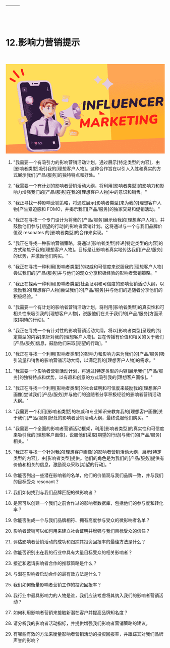 | ![图片](img/chapter_title_corner_decoration_left.png) |  | ![图片](img/chapter_title_corner_decoration_right.png) |
| --- | --- | --- |

![图片](img/chapter_title_above.png)

# 12.影响力营销提示

![图片](img/chapter_title_below.png)

![C:\Users\hitech\Downloads\content creator(6).png](img/image000.png)

1.  "我需要一个有吸引力的影响营销活动计划，通过展示[特定类型的内容]，由[影响者类型]吸引我的[理想客户人物]。这种合作旨在以引人入胜和真实的方式展示我们[产品/服务]的独特特点和好处。"

1.  "我需要一个有计划的影响者营销活动大纲，将利用[影响者类型]的影响力和影响力增强我们的[产品/服务]在我的[理想客户人物]中的意识和销售。"

1.  "我正寻找一种影响营销策略，将通过展示[影响者类型]来为我的[理想客户人物]产生紧迫感和 FOMO，并揭示我们[产品/服务]的独家交易和促销活动。"

1.  "我正在寻找一个专门设计为将我的[产品/服务]展示给我的[理想客户人物]，并鼓励他们参与[期望的行动]的影响者营销计划。这将通过与一个与我们品牌价值观 resonates 的[影响者类型]的合作来实现。"

1.  "我正在寻找一种影响营销策略，将通过[影响者类型]传递[特定类型的内容]的方式聚焦于我的[理想客户人物]。目标是让影响者真实地传达我们[产品/服务]的优势，并激励他们购买。"

1.  "我正在寻找一种利用[影响者类型]的权威和可信度来说服我的[理想客户人物]尝试我们的[产品/服务]并与他们的观众分享积极经验的影响者营销策略。"

1.  "我正在探索一种利用[影响者类型]社会证明和可信度的影响营销活动大纲，以激励我的[理想客户人物]尝试我们的[产品/服务]并与他们的追随者分享他们的积极经验。"

1.  "我需要一个有计划的影响者营销活动计划，将利用[影响者类型]的真实性和可相关性来吸引我的[理想客户人物]，说服他们在关于我们的[产品/服务]方面采取[期待的行动]。"

1.  "我正在寻找一个有针对性的影响营销活动大纲，将以[影响者类型]呈现的[特定类型的内容]来针对我的[理想客户人物]。旨在传播有价值和相关的关于我们[产品/服务]信息，鼓励他们采取[期望的行动]。"

1.  "我正在寻找一个利用[影响者类型]的影响力和影响力来为我们的[产品/服务]吸引流量和销售的影响营销活动大纲，以满足我的[理想客户人物]的需求。"

1.  "我需要一个影响者营销活动计划，将通过[特定类型的内容]展示我们[产品/服务]的独特特点和优势，以有趣和创意的方式吸引我的[理想客户画像]。"

1.  "我正在寻找一个利用[影响者类型]的社会证明和可信度来鼓励我的[理想客户画像]尝试我们[产品/服务]并与他们的追随者分享积极经验的影响者营销活动大纲。"

1.  "我需要一个利用[影响者类型]的权威和专业知识来教育我的[理想客户画像]关于我们[产品/服务]好处的影响者营销活动大纲，最终说服他们购买。"

1.  "我需要一个全面的影响者营销活动框架，利用[影响者类型]的真实性和可信度来吸引我的[理想客户画像]，说服他们采取[期望的行动]与我们的[产品/服务]相关。"

1.  "我正在寻找一个针对我的[理想客户画像]的影响者营销活动大纲，展示[特定类型的内容]，由[影响者类型]提供。他们的角色是为我们的[产品/服务]提供有价值和相关的信息，激励观众采取[期望的行动]。"

1.  你能否列出一些潜在影响者的名单，他们的价值观与我们品牌一致，并与我们的目标受众 resonant？

1.  我们如何找到与我们品牌匹配的微影响者？

1.  是否可以创建一个我们之前合作过的影响者数据库，包括他们的参与度和转化率？

1.  你能否生成一个与我们品牌相符、拥有高度参与受众的微影响者名单？

1.  影响者营销可以如何用来建立社会证明并增强与我们目标受众的信任？

1.  评估影响者营销活动的成功和跟踪其投资回报率的最佳方法是什么？

1.  你能否识别出在我的行业中具有大量目标受众的相关影响者？

1.  接近和邀请影响者合作的推荐策略是什么？

1.  与潜在影响者启动合作的最有效方法是什么？

1.  我们如何衡量影响者营销工作的投资回报率？

1.  我行业中最具影响力的人物是谁，我们应该考虑将其纳入我们的影响者营销活动？

1.  如何利用影响者营销来接触新潜在客户并提高品牌知名度？

1.  请分析我的影响者活动指标，并提供增强我们影响者营销策略的建议。

1.  有哪些有效的方法来衡量影响者营销活动的投资回报率，并跟踪其对我们品牌声誉的影响？
